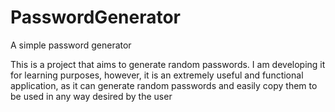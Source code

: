 # PasswordGenerator
A simple password generator 

This is a project that aims to generate random passwords. I am developing it for learning purposes, however, it is an extremely useful and functional application, as it can generate random passwords and easily copy them to be used in any way desired by the user
